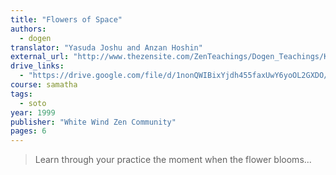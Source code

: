 ```yaml
---
title: "Flowers of Space"
authors:
  - dogen
translator: "Yasuda Joshu and Anzan Hoshin"
external_url: "http://www.thezensite.com/ZenTeachings/Dogen_Teachings/Kuge_Flowers.htm"
drive_links:
  - "https://drive.google.com/file/d/1nonQWIBixYjdh455faxUwY6yoOL2GXDO/view?usp=drivesdk"
course: samatha
tags:
  - soto
year: 1999
publisher: "White Wind Zen Community"
pages: 6
---
```


> Learn through your practice the moment when the flower blooms...

